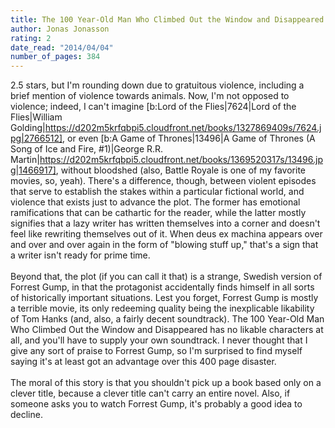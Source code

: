```yaml
---
title: The 100 Year-Old Man Who Climbed Out the Window and Disappeared
author: Jonas Jonasson
rating: 2
date_read: "2014/04/04"
number_of_pages: 384
---
```


2.5 stars, but I'm rounding down due to gratuitous violence, including a brief mention of violence towards animals. Now, I'm not opposed to violence; indeed, I can't imagine [b:Lord of the Flies|7624|Lord of the Flies|William Golding|https://d202m5krfqbpi5.cloudfront.net/books/1327869409s/7624.jpg|2766512], or even [b:A Game of Thrones|13496|A Game of Thrones (A Song of Ice and Fire, #1)|George R.R. Martin|https://d202m5krfqbpi5.cloudfront.net/books/1369520317s/13496.jpg|1466917], without bloodshed (also, Battle Royale is one of my favorite movies, so, yeah). There's a difference, though, between violent episodes that serve to establish the stakes within a particular fictional world, and violence that exists just to advance the plot. The former has emotional ramifications that can be cathartic for the reader, while the latter mostly signifies that a lazy writer has written themselves into a corner and doesn't feel like rewriting themselves out of it. When deus ex machina appears over and over and over again in the form of "blowing stuff up," that's a sign that a writer isn't ready for prime time.<br/><br/>Beyond that, the plot (if you can call it that) is a strange, Swedish version of Forrest Gump, in that the protagonist accidentally finds himself in all sorts of historically important situations. Lest you forget, Forrest Gump is mostly a terrible movie, its only redeeming quality being the inexplicable likability of Tom Hanks (and, also, a fairly decent soundtrack). The 100 Year-Old Man Who Climbed Out the Window and Disappeared has no likable characters at all, and you'll have to supply your own soundtrack. I never thought that I give any sort of praise to Forrest Gump, so I'm surprised to find myself saying it's at least got an advantage over this 400 page disaster.<br/><br/>The moral of this story is that you shouldn't pick up a book based only on a clever title, because a clever title can't carry an entire novel. Also, if someone asks you to watch Forrest Gump, it's probably a good idea to decline.